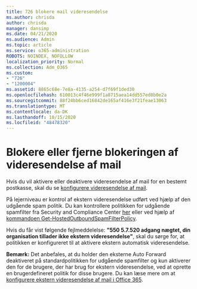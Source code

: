 ```yaml
---
title: 726 blokere mail videresendelse
ms.author: chrisda
author: chrisda
manager: dansimp
ms.date: 04/21/2020
ms.audience: Admin
ms.topic: article
ms.service: o365-administration
ROBOTS: NOINDEX, NOFOLLOW
localization_priority: Normal
ms.collection: Adm_O365
ms.custom:
- "726"
- "1200004"
ms.assetid: 8865c68e-7e8a-4135-a254-d7f69f1ded30
ms.openlocfilehash: 610013c4f46e999f1a8715aea14dd557ed8b0e2a
ms.sourcegitcommit: 88f24bb6ced16842de165af416e3f21feae13063
ms.translationtype: MT
ms.contentlocale: da-DK
ms.lasthandoff: 10/15/2020
ms.locfileid: "48478320"
---
```

# <a name="blocking-or-unblocking-email-forwarding"></a>Blokere eller fjerne blokeringen af videresendelse af mail

Hvis du vil aktivere eller deaktivere videresendelse af mail for en bestemt postkasse, skal du se [konfigurere videresendelse af mail](https://docs.microsoft.com/microsoft-365/admin/email/configure-email-forwarding).

På lejerniveau er kontrol af ekstern videresendelse udført ved hjælp af den udgående spam politik. Du kan kontrollere politikken for udgående spamfilter fra Security and Compliance Center [her](https://protection.office.com/antispam) eller ved hjælp af [kommandoen Get-HostedOutboundSpamFilterPolicy](https://docs.microsoft.com/powershell/module/exchange/get-hostedoutboundspamfilterpolicy).

Hvis du får vist følgende fejlmeddelelse: **"550 5.7.520 adgang nægtet, din organisation tillader ikke ekstern videresendelse"**, skal du sørge for, at politikken er konfigureret til at aktivere ekstern automatisk videresendelse.

**Bemærk:** Det anbefales, at du holder den eksterne Auto Forward deaktiveret på standardpolitikken for udgående spamfilter og kun aktiverer den for de brugere, der har brug for ekstern videresendelse, ved at oprette en brugerdefineret politik for disse brugere. Du kan læse mere om at [konfigurere ekstern videresendelse af mail i Office 365](https://docs.microsoft.com/microsoft-365/security/office-365-security/external-email-forwarding).